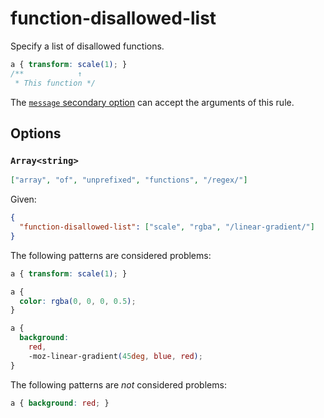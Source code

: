 # function-disallowed-list

Specify a list of disallowed functions.

<!-- prettier-ignore -->
```css
a { transform: scale(1); }
/**            ↑
 * This function */
```

The [`message` secondary option](../../../docs/user-guide/configure.md#message) can accept the arguments of this rule.

## Options

### `Array<string>`

```json
["array", "of", "unprefixed", "functions", "/regex/"]
```

Given:

```json
{
  "function-disallowed-list": ["scale", "rgba", "/linear-gradient/"]
}
```

The following patterns are considered problems:

<!-- prettier-ignore -->
```css
a { transform: scale(1); }
```

<!-- prettier-ignore -->
```css
a {
  color: rgba(0, 0, 0, 0.5);
}
```

<!-- prettier-ignore -->
```css
a {
  background:
    red,
    -moz-linear-gradient(45deg, blue, red);
}
```

The following patterns are _not_ considered problems:

<!-- prettier-ignore -->
```css
a { background: red; }
```
